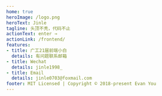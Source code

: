 ```yaml
---
home: true
heroImage: /logo.png
heroText: Jinle
tagline: 头顶不秃，代码不止
actionText: enter →
actionLink: /frontend/
features:
- title: 广工21届前端小白
  details: 有问题联系邮箱
- title: Wechat
  details: jinle1998_
- title: Email
  details: jinle0703@foxmail.com
footer: MIT Licensed | Copyright © 2018-present Evan You
---
```


